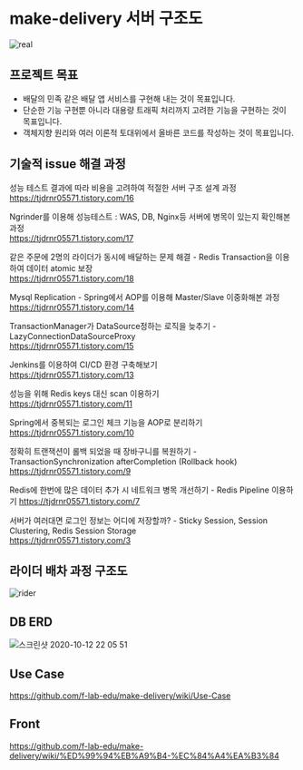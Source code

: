 # make-delivery 서버 구조도
![real](https://user-images.githubusercontent.com/34911552/102442304-772a4480-4067-11eb-839f-2d986933cde6.png)



## 프로젝트 목표
* 배달의 민족 같은 배달 앱 서비스를 구현해 내는 것이 목표입니다.
* 단순한 기능 구현뿐 아니라 대용량 트래픽 처리까지 고려한 기능을 구현하는 것이 목표입니다.
* 객체지향 원리와 여러 이론적 토대위에서 올바른 코드를 작성하는 것이 목표입니다.

## 기술적 issue 해결 과정

성능 테스트 결과에 따라 비용을 고려하여 적절한 서버 구조 설계 과정  
https://tjdrnr05571.tistory.com/16

Ngrinder를 이용해 성능테스트 : WAS, DB, Nginx등 서버에 병목이 있는지 확인해본 과정  
https://tjdrnr05571.tistory.com/17

같은 주문에 2명의 라이더가 동시에 배달하는 문제 해결 - Redis Transaction을 이용하여 데이터 atomic 보장  
https://tjdrnr05571.tistory.com/18

Mysql Replication - Spring에서 AOP를 이용해 Master/Slave 이중화해본 과정  
https://tjdrnr05571.tistory.com/14

TransactionManager가 DataSource정하는 로직을 늦추기 - LazyConnectionDataSourceProxy  
https://tjdrnr05571.tistory.com/15

Jenkins를 이용하여 CI/CD 환경 구축해보기  
https://tjdrnr05571.tistory.com/13

성능을 위해 Redis keys 대신 scan 이용하기  
https://tjdrnr05571.tistory.com/11

Spring에서 중복되는 로그인 체크 기능을 AOP로 분리하기  
https://tjdrnr05571.tistory.com/10

정확히 트랜잭션이 롤백 되었을 때 장바구니를 복원하기 - TransactionSynchronization afterCompletion (Rollback hook)
https://tjdrnr05571.tistory.com/9

Redis에 한번에 많은 데이터 추가 시 네트워크 병목 개선하기 - Redis Pipeline 이용하기
https://tjdrnr05571.tistory.com/7

서버가 여러대면 로그인 정보는 어디에 저장할까? - Sticky Session, Session Clustering, Redis Session Storage  
https://tjdrnr05571.tistory.com/3



## 라이더 배차 과정 구조도
![rider](https://user-images.githubusercontent.com/34911552/102442827-a55c5400-4068-11eb-93ab-705ae21e927e.png)

## DB ERD
![스크린샷 2020-10-12 22 05 51](https://user-images.githubusercontent.com/34911552/95750006-74ae1600-0cd7-11eb-8e10-2f16de2bbec4.png)

## Use Case
https://github.com/f-lab-edu/make-delivery/wiki/Use-Case

## Front
https://github.com/f-lab-edu/make-delivery/wiki/%ED%99%94%EB%A9%B4-%EC%84%A4%EA%B3%84
